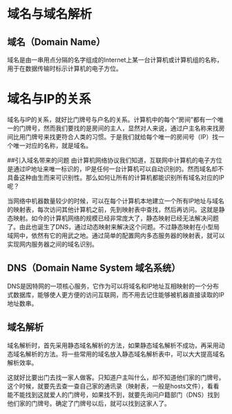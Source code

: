 # 域名与域名解析

## 域名（Domain Name）
域名是由一串用点分隔的名字组成的Internet上某一台计算机或计算机组的名称，用于在数据传输时标示计算机的电子方位。

# 域名与IP的关系
域名与IP的关系，就好比门牌号与户名的关系。计算机中的每个“房间”都有一个唯一的门牌号，然而我们要找的是房间的主人，显然对人来说，通过户主名称来找房间比用门牌号来找更符合人类的习惯。于是我们就给每个唯一的房间号（IP）找一个唯一对应的名称，就是域名。

##引入域名带来的问题
由计算机网络协议我们知道，互联网中计算机的电子方位是通过IP地址来唯一标识的，IP是任何一台计算机可以自动识别的。然而域名却不具备这种由生而来可识别性。那么如何让所有的计算机都能识别所有域名对应的IP呢？

当网络中机器数量较少的时候，可以在每个计算机本地建立一个所有IP地址与域名的映射表，每次访问其他计算机之前，先到映射表中查找，然后再访问。这就是静态映射。如今的计算机网络的规模已经非常庞大了，静态映射已经无法解决问题了。由此也诞生了DNS，通过动态映射来解决这个问题。不过静态映射在小型局域网中，依然有它的用武之地。通过简单的配置网内多态服务器的映射表，就可以实现网内服务器之间的域名识别。

## DNS（Domain Name System 域名系统）
DNS是因特网的一项核心服务，它作为可以将域名和IP地址互相映射的一个分布式数据库，能够使人更方便的访问互联网，而不用去记住能够被机器直接读取的IP地址数串。

## 域名解析
域名解析时，首先采用静态域名解析的方法，如果静态域名解析不成功，再采用动态域名解析的方法。将一些常用的域名放入静态域名解析表中，可以大大提高域名解析效率。

这就好比要出门去找一家人做客。只知道户主叫什么，却不知道他们家的门牌号。这个时候，就要先去查一查自己家的通讯录（映射表，一般是hosts文件），看看能不能找到这就爱人的门牌号，如果找不到，就要先询问户籍部门（DNS）找到他们家的门牌号。确定了门牌号以后，就可以找到这家人了。


